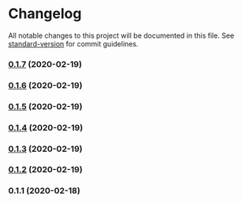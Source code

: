 # Changelog

All notable changes to this project will be documented in this file. See [standard-version](https://github.com/conventional-changelog/standard-version) for commit guidelines.

### [0.1.7](https://github.com/rockmandash/vue-components-ts/compare/v0.1.6...v0.1.7) (2020-02-19)

### [0.1.6](https://github.com/rockmandash/vue-components-ts/compare/v0.1.5...v0.1.6) (2020-02-19)

### [0.1.5](https://github.com/rockmandash/vue-components-ts/compare/v0.1.4...v0.1.5) (2020-02-19)

### [0.1.4](https://github.com/rockmandash/vue-components-ts/compare/v0.1.3...v0.1.4) (2020-02-19)

### [0.1.3](https://github.com/rockmandash/vue-components-ts/compare/v0.1.2...v0.1.3) (2020-02-19)

### [0.1.2](https://github.com/rockmandash/vue-components-ts/compare/v0.1.1...v0.1.2) (2020-02-19)

### 0.1.1 (2020-02-18)
